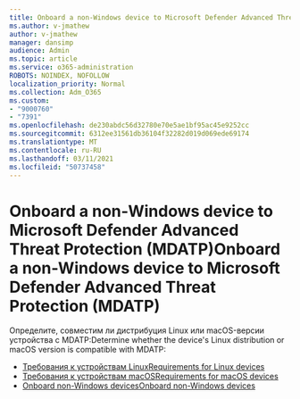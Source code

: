 ```yaml
---
title: Onboard a non-Windows device to Microsoft Defender Advanced Threat Protection (MDATP)
ms.author: v-jmathew
author: v-jmathew
manager: dansimp
audience: Admin
ms.topic: article
ms.service: o365-administration
ROBOTS: NOINDEX, NOFOLLOW
localization_priority: Normal
ms.collection: Adm_O365
ms.custom:
- "9000760"
- "7391"
ms.openlocfilehash: de230abdc56d32780e70e5ae1bf95ac45e9252cc
ms.sourcegitcommit: 6312ee31561db36104f32282d019d069ede69174
ms.translationtype: MT
ms.contentlocale: ru-RU
ms.lasthandoff: 03/11/2021
ms.locfileid: "50737458"
---
```

# <a name="onboard-a-non-windows-device-to-microsoft-defender-advanced-threat-protection-mdatp"></a><span data-ttu-id="e54a1-102">Onboard a non-Windows device to Microsoft Defender Advanced Threat Protection (MDATP)</span><span class="sxs-lookup"><span data-stu-id="e54a1-102">Onboard a non-Windows device to Microsoft Defender Advanced Threat Protection (MDATP)</span></span>

<span data-ttu-id="e54a1-103">Определите, совместим ли дистрибуция Linux или macOS-версии устройства с MDATP:</span><span class="sxs-lookup"><span data-stu-id="e54a1-103">Determine whether the device's Linux distribution or macOS version is compatible with MDATP:</span></span>

- [<span data-ttu-id="e54a1-104">Требования к устройствам Linux</span><span class="sxs-lookup"><span data-stu-id="e54a1-104">Requirements for Linux devices</span></span>](https://go.microsoft.com/fwlink/?linkid=2143462)
- [<span data-ttu-id="e54a1-105">Требования к устройствам macOS</span><span class="sxs-lookup"><span data-stu-id="e54a1-105">Requirements for macOS devices</span></span>](https://go.microsoft.com/fwlink/?linkid=2143461)
- [<span data-ttu-id="e54a1-106">Onboard non-Windows devices</span><span class="sxs-lookup"><span data-stu-id="e54a1-106">Onboard non-Windows devices</span></span>](https://go.microsoft.com/fwlink/?linkid=2143628)
